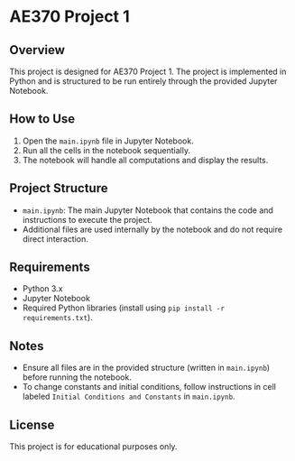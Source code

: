 # AE370 Project 1

## Overview
This project is designed for AE370 Project 1. The project is implemented in Python and is structured to be run entirely through the provided Jupyter Notebook.

## How to Use
1. Open the `main.ipynb` file in Jupyter Notebook.
2. Run all the cells in the notebook sequentially.
3. The notebook will handle all computations and display the results.

## Project Structure
- `main.ipynb`: The main Jupyter Notebook that contains the code and instructions to execute the project.
- Additional files are used internally by the notebook and do not require direct interaction.

## Requirements
- Python 3.x
- Jupyter Notebook
- Required Python libraries (install using `pip install -r requirements.txt`).

## Notes
- Ensure all files are in the provided structure (written in `main.ipynb`) before running the notebook.
- To change constants and initial conditions, follow instructions in cell labeled `Initial Conditions and Constants` in `main.ipynb`.

## License
This project is for educational purposes only.